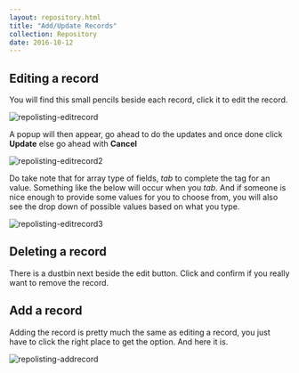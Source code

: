 ```yaml
---
layout: repository.html
title: "Add/Update Records"
collection: Repository
date: 2016-10-12
---
```


Editing a record
---
You will find this small pencils beside each record, click it to edit the record.

![repolisting-editrecord](/assets/img/repository/repolisting-editrecord.JPG)

A popup will then appear, go ahead to do the updates and once done click **Update** else go ahead with **Cancel**

![repolisting-editrecord2](/assets/img/repository/repolisting-editrecord2.JPG)

Do take note that for array type of fields, *tab* to complete the tag for an value. Something like the below will occur when you *tab*. And if someone
is nice enough to provide some values for you to choose from, you will also see the drop down of possible values based on what you type.

![repolisting-editrecord3](/assets/img/repository/repolisting-editrecord3.JPG)

Deleting a record
---
There is a dustbin next beside the edit button. Click and confirm if you really want to remove the record.

Add a record
---
Adding the record is pretty much the same as editing a record, you just have to click the right place to get the option. And here it is.

![repolisting-addrecord](/assets/img/repository/repolisting-addrecord.JPG)